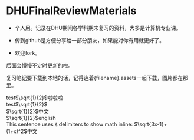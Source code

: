 # DHUFinalReviewMaterials

- 个人用。记录在DHU期间各学科期末复习的资料，大多是计算机专业课。

- 传到github是方便分享给一部分朋友，如果能对你有用就更好了。
- 欢迎fork。

后面会慢慢不定时更新的啦。

复习笔记要下载到本地的话，记得连着{filename}.assets一起下载，图片都在那里。

test$\sqrt{1}{2}$啦啦啦  
test$\sqrt{1}{2}$  
$\sqrt{1}{2}$中文  
$\sqrt{1}{2}$english  
This sentence uses `$` delimiters to show math inline:  $\sqrt{3x-1}+(1+x)^2$中文

